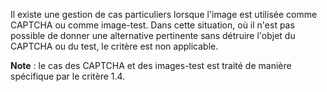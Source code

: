 Il existe une gestion de cas particuliers lorsque l'image est utilisée comme CAPTCHA ou comme image-test. Dans cette situation, où il n'est pas possible de donner une alternative pertinente sans détruire l'objet du CAPTCHA ou du test, le critère est non applicable.

**Note** : le cas des CAPTCHA et des images-test est traité de manière spécifique par le critère 1.4.
